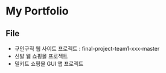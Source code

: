 # My Portfolio

## File
 - 구인구직 웹 사이트 프로젝트 : final-project-team1-xxx-master
 - 신발 웹 쇼핑몰 프로젝트 
 - 밀키트 쇼핑몰 GUI 앱 프로젝트

